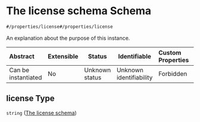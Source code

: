 # The license schema Schema

```txt
#/properties/license#/properties/license
```

An explanation about the purpose of this instance.


| Abstract            | Extensible | Status         | Identifiable            | Custom Properties | Additional Properties | Access Restrictions | Defined In                                                                               |
| :------------------ | ---------- | -------------- | ----------------------- | :---------------- | --------------------- | ------------------- | ---------------------------------------------------------------------------------------- |
| Can be instantiated | No         | Unknown status | Unknown identifiability | Forbidden         | Allowed               | none                | [dataset.schema.json\*](../../schema/dataset/dataset.schema.json "open original schema") |

## license Type

`string` ([The license schema](dataset-properties-the-license-schema.md))
